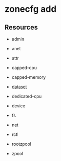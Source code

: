 # zonecfg add

## Resources

- admin

- anet

- attr

- capped-cpu

- capped-memory

- [dataset](./dataset/)

- dedicated-cpu

- device

- fs

- net

- rctl

- rootzpool

- zpool
